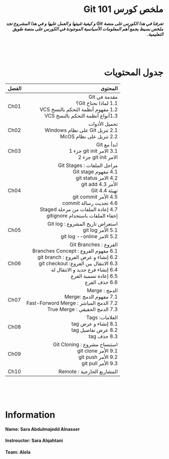 # <div dir =rtl >ملخص كورس Git 101</div>
##### <div dir =rtl > تعرفنا في هذا الكورس على منصة Git و كيفية تثبيتها و العمل عليها و في هذا المشروع تجد ملخص بسيط يجمع أهم المعلومات الأسياسية الموجودة في الكورس على منصة طويق التعليمية.  </div>


<br>
<br>

# <div dir = rtl > جدول المحتويات </div>

|<div dir =rtl >الفصل </div>     | <div dir =rtl> المحتوى</div>   
|--------------------------------|--------------------------------------------------------------------------------------------------:|
|Ch01 |<div dir =rtl > مقدمة في Git </div><div dir =rtl > 1.1 لماذا نحتاج Git؟</div><div dir =rtl > 1.2 مفهوم أنظمة التحكم بالنسخ VCS</div><div dir =rtl > 1.3أنواع أنظمة التحكم بالنسخ VCS</div>
|Ch02 |<div dir =rtl > تحميل الأدوات </div><div dir =rtl > 2.1 تنزيل Git على نظام Windows</div><div dir =rtl > 2.2 تنزيل على نظام  McOS</div> 
|Ch03 |<div dir =rtl > ابدأ مع Git</div><div dir =rtl >3.1 الامر git init جزء 1</div><div dir =rtl > الامر git init جزء 2</div>
|Ch04 |<div dir =rtl > مراحل الملفات : Git Stages</div><div dir =rtl > 4.1 مفهوم Git stage </div><div dir =rtl > 4.2 الامر git status </div><div dir =rtl > الأمر 4.3 git add </div><div dir =rtl> تهيئة 4.4 Git</div> <div dir =rtl > 4.5 الأمر git commit</div><div dir =rtl > 4.6 تحديث رسالة commit</div><div dir =rtl >4.7 إعادة الملفات من مرحلة Staged </div><div dir =rtl >إخفاء الملفات باستخدام gitignore</div> 
|Ch05 |<div dir =rtl > استعراض تاريخ المشروع : Git log  </div><div dir =rtl >5.1 الأمر git log</div><div dir =rtl >5.2 الامر git log --online</div> 
|Ch06 |<div dir =rtl > الفروع : Git Branches   </div><div dir =rtl >6.1 مفهوم الفروع : Branches Concept</div><div dir =rtl >6.2 إنشاء و عرض الفروع : git branch</div><div dir =rtl >6.3 الانتقال بين الفروع: git checkout </div><div dir =rtl >6.4 إنشاء فرع جديد و الانتقال له</div><div dir =rtl >6.5 إعادة تسمية الفرع</div><div dir =rtl >6.6 حذف الفرع</div> 
|Ch07 |<div dir =rtl > الدمج : Merge</div><div dir =rtl >7.1 مفهوم الدمج :Merge </div><div dir =rtl >7.2 الدمج المباشر : Fast-Forword Merge </div><div dir =rtl >7.3 الدمج الحقيقي : True Merge </div> 
|Ch08 |<div dir =rtl > العلامات: Tags</div><div dir =rtl>8.1 إنشاء و عرض tag </div><div dir =rtl >8.2  عرض تفاصيل tag</div><div dir =rtl >8.3 حذف tag</div> 
|Ch09 |<div dir =rtl >  استنساخ مشروع : Git Cloning   </div><div dir =rtl >9.1 الأمر git clone</div><div dir =rtl >9.2 الأمر git push</div><div dir =rtl >9.3 الأمر git pull</div> 
|Ch10 |<div dir =rtl > المشاريع الخارجية : Remote</div> 
<br>
<br>
<br>

# Information 

#### **Name**: Sara Abdulmajedd Alnasser
#### **Instrouctor:** Sara Alqahtani
#### **Team:** Alola


